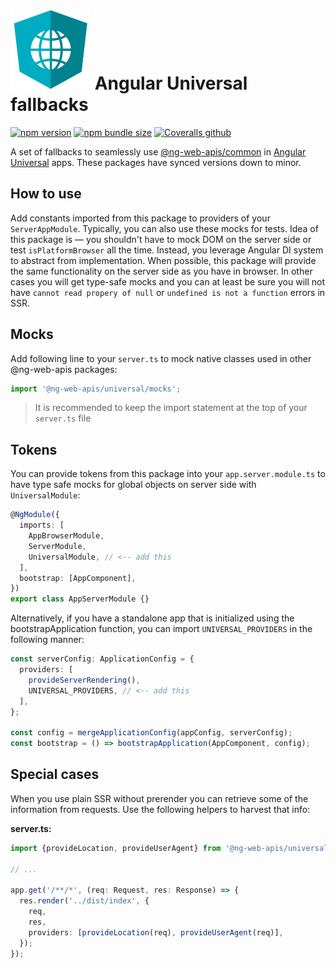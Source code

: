 # ![logo](https://raw.githubusercontent.com/Tinkoff/ng-web-apis/main/libs/universal/logo.svg) Angular Universal fallbacks

[![npm version](https://img.shields.io/npm/v/@ng-web-apis/universal.svg)](https://npmjs.com/package/@ng-web-apis/universal)
[![npm bundle size](https://img.shields.io/bundlephobia/minzip/@ng-web-apis/universal)](https://bundlephobia.com/result?p=@ng-web-apis/universal)
[![Coveralls github](https://img.shields.io/coveralls/github/ng-web-apis/universal)](https://coveralls.io/github/ng-web-apis/universal?branch=master)

A set of fallbacks to seamlessly use [@ng-web-apis/common](https://github.com/tinkoff/ng-web-apis/tree/main/libs/common)
in [Angular Universal](https://github.com/angular/universal) apps. These packages have synced versions down to minor.

## How to use

Add constants imported from this package to providers of your `ServerAppModule`. Typically, you can also use these mocks
for tests. Idea of this package is — you shouldn't have to mock DOM on the server side or test `isPlatformBrowser` all
the time. Instead, you leverage Angular DI system to abstract from implementation. When possible, this package will
provide the same functionality on the server side as you have in browser. In other cases you will get type-safe mocks
and you can at least be sure you will not have `cannot read propery of null` or `undefined is not a function` errors in
SSR.

## Mocks

Add following line to your `server.ts` to mock native classes used in other @ng-web-apis packages:

```js
import '@ng-web-apis/universal/mocks';
```

> It is recommended to keep the import statement at the top of your `server.ts` file

## Tokens

You can provide tokens from this package into your `app.server.module.ts` to have type safe mocks for global objects on
server side with `UniversalModule`:

```ts
@NgModule({
  imports: [
    AppBrowserModule,
    ServerModule,
    UniversalModule, // <-- add this
  ],
  bootstrap: [AppComponent],
})
export class AppServerModule {}
```

Alternatively, if you have a standalone app that is initialized using the bootstrapApplication function, you can import
`UNIVERSAL_PROVIDERS` in the following manner:

```ts
const serverConfig: ApplicationConfig = {
  providers: [
    provideServerRendering(),
    UNIVERSAL_PROVIDERS, // <-- add this
  ],
};

const config = mergeApplicationConfig(appConfig, serverConfig);
const bootstrap = () => bootstrapApplication(AppComponent, config);
```

## Special cases

When you use plain SSR without prerender you can retrieve some of the information from requests. Use the following
helpers to harvest that info:

**server.ts:**

```typescript
import {provideLocation, provideUserAgent} from '@ng-web-apis/universal';

// ...

app.get('/**/*', (req: Request, res: Response) => {
  res.render('../dist/index', {
    req,
    res,
    providers: [provideLocation(req), provideUserAgent(req)],
  });
});
```
